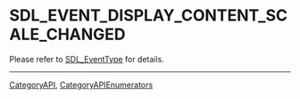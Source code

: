 # SDL_EVENT_DISPLAY_CONTENT_SCALE_CHANGED

Please refer to [SDL_EventType](SDL_EventType) for details.

----
[CategoryAPI](CategoryAPI), [CategoryAPIEnumerators](CategoryAPIEnumerators)


